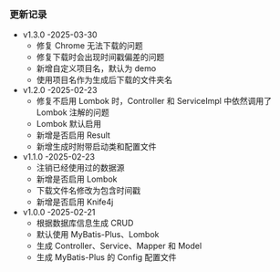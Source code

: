### 更新记录
 - v1.3.0 -2025-03-30
   - 修复 Chrome 无法下载的问题
   - 修复下载时会出现时间戳偏差的问题
   - 新增自定义项目名，默认为 demo
   - 使用项目名作为生成后下载的文件夹名
 - v1.2.0 -2025-02-23
   - 修复不启用 Lombok 时，Controller 和 ServiceImpl 中依然调用了 Lombok 注解的问题
   - Lombok 默认启用
   - 新增是否启用 Result
   - 新增生成时附带启动类和配置文件
 - v1.1.0 -2025-02-23
   - 注销已经使用过的数据源
   - 新增是否启用 Lombok
   - 下载文件名修改为包含时间戳
   - 新增是否启用 Knife4j
 - v1.0.0 -2025-02-21
   - 根据数据库信息生成 CRUD
   - 默认使用 MyBatis-Plus、Lombok
   - 生成 Controller、Service、Mapper 和 Model
   - 生成 MyBatis-Plus 的 Config 配置文件